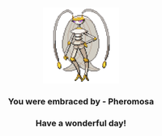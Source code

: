 <p align="center">
    <img src="https://raw.githubusercontent.com/PokeAPI/sprites/master/sprites/pokemon/795.png" width="150" height="150">
</p>
<h3 align="center">You were embraced by - <b>Pheromosa</b></h3>
<h3 align="center">Have a wonderful day!</h3>
